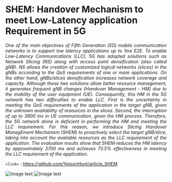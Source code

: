 # SHEM: Handover Mechanism to meet Low-Latency application Requirement in 5G

<p align="justify"><i> One of the main objectives of Fifth Generation (5G) mobile communication networks is to support low latency applications up to 1ms E2E. To enable Low-Latency Communications (LLC), 5G has adopted solutions such as Network Slicing (NS) along with access point densification (also called gNB). NS allows the creation of customized logical networks (slices) in the gNBs according to the QoS requirements of one or more applications. On the other hand, gNBs/slices densification increases network coverage and capacity. Although these two solutions allow better resource management, it generates frequent gNB changes (Handover Management - HM) due to the mobility of the user equipment (UE). Consequently, this HM in the 5G network has two difficulties to enable LLC. First is the uncertainty in meeting the QoS requirements of the application in the target gNB, given the unknown availability of resources in the slices. Second, the interruption of up to 3900 ms in UE communication, given the HM process. Therefore, the 5G network alone is deficient in performing the HM and meeting the LLC requirement. For this reason, we introduce Slicing Handover ManagEment Mechanism (SHEM) to proactively select the target gNB/slice, taking into account the available resources as the LLC requirement of the application. The evaluation results show that SHEM reduces the HM latency by approximately 3700 ms and achieves 73.5% effectiveness in meeting the LLC requirement of the application.</i></p>

`<link>` : <https://github.com/YeisonHunt/article_SHEM>

![Image text](https://github.com/AndresGarzonJ/SHEM_Mechanism/blob/main/4.4-herramientas.png)
![Image text](https://github.com/AndresGarzonJ/SHEM_Mechanism/blob/main/4.1-escenario-2gnb.png)
